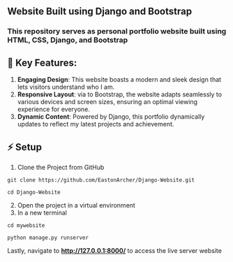 ## Website Built using Django and Bootstrap

### This repository serves as personal portfolio website built using HTML, CSS, Django, and Bootstrap

## 🚀 Key Features:

1. **Engaging Design**: This website boasts a modern and sleek design that lets visitors understand who I am.
2. **Responsive Layout**: via to Bootstrap, the website adapts seamlessly to various devices and screen sizes, ensuring an optimal viewing experience for everyone.
3. **Dynamic Content**: Powered by Django, this portfolio dynamically updates to reflect my latest projects and achievement.

## ⚡ Setup

1. Clone the Project from GitHub
  ```$
  git clone https://github.com/EastonArcher/Django-Website.git
  ```
  ```$
  cd Django-Website
  ```
2. Open the project in a virtual environment
3. In a new terminal
  ```$
  cd mywebsite
  ```
  ```$
  python manage.py runserver
  ```
Lastly, navigate to **http://127.0.0.1:8000/** to access the live server website
